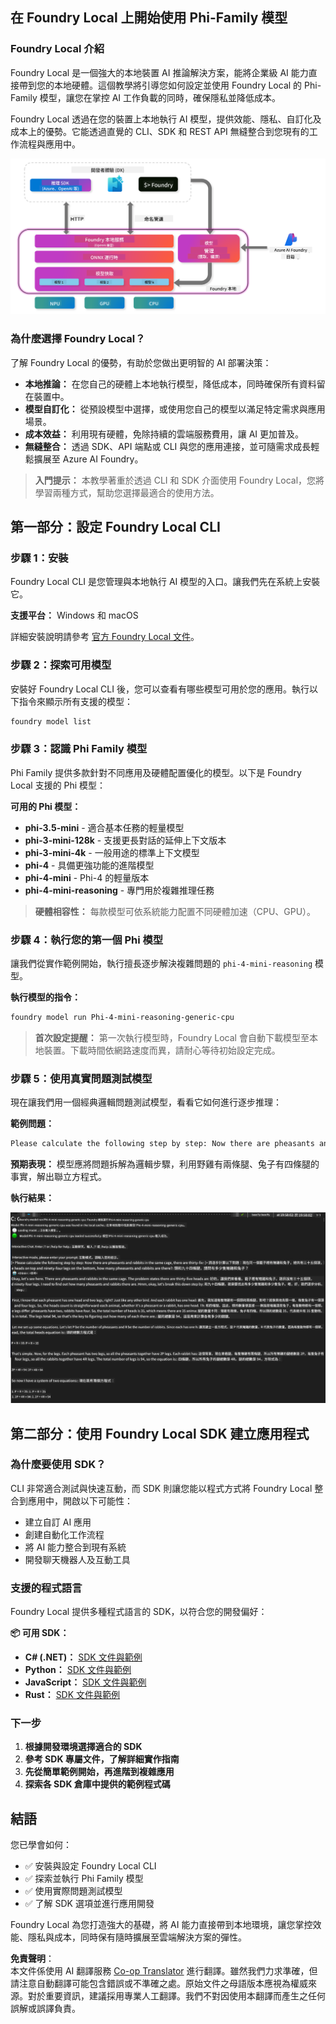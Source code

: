 <!--
CO_OP_TRANSLATOR_METADATA:
{
  "original_hash": "52973a5680a65a810aa80b7036afd31f",
  "translation_date": "2025-06-27T13:35:44+00:00",
  "source_file": "md/01.Introduction/02/07.FoundryLocal.md",
  "language_code": "tw"
}
-->
## 在 Foundry Local 上開始使用 Phi-Family 模型

### Foundry Local 介紹

Foundry Local 是一個強大的本地裝置 AI 推論解決方案，能將企業級 AI 能力直接帶到您的本地硬體。這個教學將引導您如何設定並使用 Foundry Local 的 Phi-Family 模型，讓您在掌控 AI 工作負載的同時，確保隱私並降低成本。

Foundry Local 透過在您的裝置上本地執行 AI 模型，提供效能、隱私、自訂化及成本上的優勢。它能透過直覺的 CLI、SDK 和 REST API 無縫整合到您現有的工作流程與應用中。

![arch](../../../../../translated_images/foundry-local-arch.8823e321dd8258d7d68815ddb0153503587142ff32e6997041c7cf0c9df24b49.tw.png)

### 為什麼選擇 Foundry Local？

了解 Foundry Local 的優勢，有助於您做出更明智的 AI 部署決策：

- **本地推論：** 在您自己的硬體上本地執行模型，降低成本，同時確保所有資料留在裝置中。
- **模型自訂化：** 從預設模型中選擇，或使用您自己的模型以滿足特定需求與應用場景。
- **成本效益：** 利用現有硬體，免除持續的雲端服務費用，讓 AI 更加普及。
- **無縫整合：** 透過 SDK、API 端點或 CLI 與您的應用連接，並可隨需求成長輕鬆擴展至 Azure AI Foundry。

> **入門提示：** 本教學著重於透過 CLI 和 SDK 介面使用 Foundry Local，您將學習兩種方式，幫助您選擇最適合的使用方法。

## 第一部分：設定 Foundry Local CLI

### 步驟 1：安裝

Foundry Local CLI 是您管理與本地執行 AI 模型的入口。讓我們先在系統上安裝它。

**支援平台：** Windows 和 macOS

詳細安裝說明請參考 [官方 Foundry Local 文件](https://github.com/microsoft/Foundry-Local/blob/main/README.md)。

### 步驟 2：探索可用模型

安裝好 Foundry Local CLI 後，您可以查看有哪些模型可用於您的應用。執行以下指令來顯示所有支援的模型：

```bash
foundry model list
```

### 步驟 3：認識 Phi Family 模型

Phi Family 提供多款針對不同應用及硬體配置優化的模型。以下是 Foundry Local 支援的 Phi 模型：

**可用的 Phi 模型：**

- **phi-3.5-mini** - 適合基本任務的輕量模型
- **phi-3-mini-128k** - 支援更長對話的延伸上下文版本
- **phi-3-mini-4k** - 一般用途的標準上下文模型
- **phi-4** - 具備更強功能的進階模型
- **phi-4-mini** - Phi-4 的輕量版本
- **phi-4-mini-reasoning** - 專門用於複雜推理任務

> **硬體相容性：** 每款模型可依系統能力配置不同硬體加速（CPU、GPU）。

### 步驟 4：執行您的第一個 Phi 模型

讓我們從實作範例開始，執行擅長逐步解決複雜問題的 `phi-4-mini-reasoning` 模型。

**執行模型的指令：**

```bash
foundry model run Phi-4-mini-reasoning-generic-cpu
```

> **首次設定提醒：** 第一次執行模型時，Foundry Local 會自動下載模型至本地裝置。下載時間依網路速度而異，請耐心等待初始設定完成。

### 步驟 5：使用真實問題測試模型

現在讓我們用一個經典邏輯問題測試模型，看看它如何進行逐步推理：

**範例問題：**

```txt
Please calculate the following step by step: Now there are pheasants and rabbits in the same cage, there are thirty-five heads on top and ninety-four legs on the bottom, how many pheasants and rabbits are there?
```

**預期表現：** 模型應將問題拆解為邏輯步驟，利用野雞有兩條腿、兔子有四條腿的事實，解出聯立方程式。

**執行結果：**

![cli](../../../../../translated_images/cli.862ec6b55c2b5d916093866d4df99190150d4198fd33ab79e586f9d6f5403089.tw.png)

## 第二部分：使用 Foundry Local SDK 建立應用程式

### 為什麼要使用 SDK？

CLI 非常適合測試與快速互動，而 SDK 則讓您能以程式方式將 Foundry Local 整合到應用中，開啟以下可能性：

- 建立自訂 AI 應用
- 創建自動化工作流程
- 將 AI 能力整合到現有系統
- 開發聊天機器人及互動工具

### 支援的程式語言

Foundry Local 提供多種程式語言的 SDK，以符合您的開發偏好：

**📦 可用 SDK：**

- **C# (.NET)：** [SDK 文件與範例](https://github.com/microsoft/Foundry-Local/tree/main/sdk/cs)
- **Python：** [SDK 文件與範例](https://github.com/microsoft/Foundry-Local/tree/main/sdk/python)
- **JavaScript：** [SDK 文件與範例](https://github.com/microsoft/Foundry-Local/tree/main/sdk/js)
- **Rust：** [SDK 文件與範例](https://github.com/microsoft/Foundry-Local/tree/main/sdk/rust)

### 下一步

1. **根據開發環境選擇適合的 SDK**
2. **參考 SDK 專屬文件，了解詳細實作指南**
3. **先從簡單範例開始，再進階到複雜應用**
4. **探索各 SDK 倉庫中提供的範例程式碼**

## 結語

您已學會如何：
- ✅ 安裝與設定 Foundry Local CLI
- ✅ 探索並執行 Phi Family 模型
- ✅ 使用實際問題測試模型
- ✅ 了解 SDK 選項並進行應用開發

Foundry Local 為您打造強大的基礎，將 AI 能力直接帶到本地環境，讓您掌控效能、隱私與成本，同時保有隨時擴展至雲端解決方案的彈性。

**免責聲明**：  
本文件係使用 AI 翻譯服務 [Co-op Translator](https://github.com/Azure/co-op-translator) 進行翻譯。雖然我們力求準確，但請注意自動翻譯可能包含錯誤或不準確之處。原始文件之母語版本應視為權威來源。對於重要資訊，建議採用專業人工翻譯。我們不對因使用本翻譯而產生之任何誤解或誤譯負責。